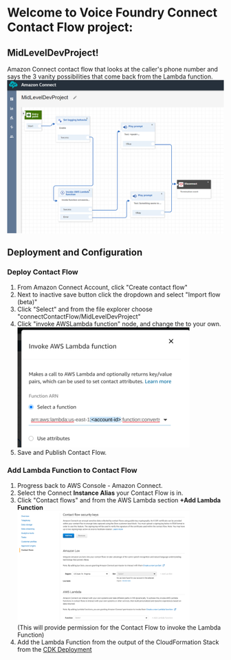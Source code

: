 # Welcome to Voice Foundry Connect Contact Flow project: 
## MidLevelDevProject!

Amazon Connect contact flow that looks at the caller's phone number and says the 3 vanity possibilities that come back from the Lambda function.
<br />
<img src="assets/connectContactFlow.PNG" alt="drawing" width="800"/>

## Deployment and Configuration
### Deploy Contact Flow
1. From Amazon Connect Account, click "Create contact flow"
2. Next to inactive save button click the dropdown and select "Import flow (beta)"
3. Click "Select" and from the file explorer choose "connectContactFlow/MidLevelDevProject"
4. Click "invoke AWSLambda function" node, and change the <account-id> to your own.<br /><img src="assets/updateLambdaInformation.png" alt="drawing" width="400"/>
5. Save and Publish Contact Flow. 
  
### Add Lambda Function to Contact Flow
1. Progress back to AWS Console - Amazon Connect.
2. Select the Connect **Instance Alias** your Contact Flow is in.
3. Click "Contact flows" and from the AWS Lambda section **+Add Lambda Function**<br /><img src="assets/addLambdaFunction.png" alt="drawing" width="400"/><br />(This will provide permission for the Contact Flow to invoke the Lambda Function)
4. Add the Lambda Function from the output of the CloudFormation Stack from the [CDK Deployment](https://github.com/jrwright121/MidLevelDevProject/tree/main/cdkStackforLambdaDynamoDb)

